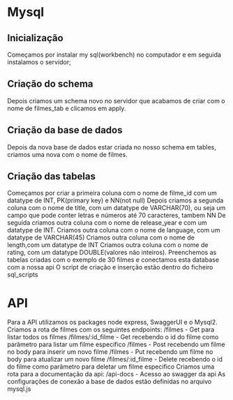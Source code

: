 # Mysql

## Inicialização
Começamos por instalar my sql(workbench) no computador e em seguida instalamos o servidor;

## Criação do schema 
Depois criamos um schema novo no servidor que acabamos de criar com o nome de filmes_tab e clicamos em apply.

## Criação da base de dados
Depois da nova base de dados estar criada no nosso schema em tables, criamos uma nova com o nome de filmes.

## Criação das tabelas
Começamos por criar a primeira coluna com o nome de filme_id com um datatype de INT, PK(primary key) e NN(not null) 
Depois criamos a segunda coluna com o nome de title, com um datatype de VARCHAR(70), ou seja um campo que pode conter letras e números até 70 caracteres, tambem NN
De seguida criamos outra coluna com o nome de release_year e com um datatype de INT.
Criamos outra coluna com o nome de language, com um datatype de VARCHAR(45)
Criamos outra coluna com o nome de length,com um datatype de INT
Criamos outra coluna com o nome de rating, com um datatype DOUBLE(valores não inteiros).
Preenchemos as tabelas criadas com o exemplo de 30 filmes e conectamos esta database com a nossa api
O script de criação e inserção estão dentro do ficheiro sql_scripts

# API
Para a API utilizamos os packages node express, SwaggerUI e o Mysql2. 
Criamos a rota de filmes com os seguintes endpoints:
/filmes - Get para listar todos os filmes
/filmes/:id_filme - Get recebendo o id do filme como parâmetro para listar um filme especifico
/filmes - Post recebendo um filme no body para inserir um novo filme
/filmes - Put recebendo um filme no body para atualizar um novo filme
/filmes/:id_filme - Delete recebendo o id do filme como parâmetro para deletar um filme especifico
Criamos uma rota para a documentação da api:
/api-docs - Acesso ao swagger da api
As configurações de conexão a base de dados estão definidas no arquivo mysql.js

